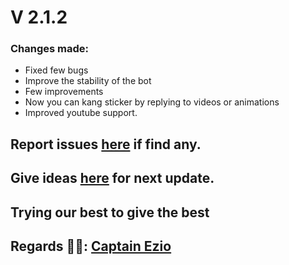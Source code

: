 # V 2.1.2
### Changes made:
- Fixed few bugs
- Improve the stability of the bot
- Few improvements
- Now you can kang sticker by replying to videos or animations
- Improved youtube support.

## Report issues [here](https://github.com/Badhacker98/BadGroup_Bot) if find any.

## Give ideas [here](https://github.com/Badhacker98/BadGroup_Bot) for next update.

## Trying our best to give the best

## Regards 🧑‍💻: [Captain Ezio](https://github.com/Badhacker98/BadGroup_Bot)
